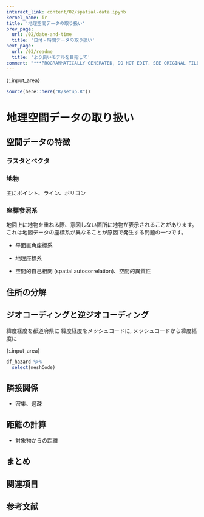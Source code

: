 ```yaml
---
interact_link: content/02/spatial-data.ipynb
kernel_name: ir
title: '地理空間データの取り扱い'
prev_page:
  url: /02/date-and-time
  title: '日付・時間データの取り扱い'
next_page:
  url: /03/readme
  title: 'より良いモデルを目指して'
comment: "***PROGRAMMATICALLY GENERATED, DO NOT EDIT. SEE ORIGINAL FILES IN /content***"
---
```




{:.input_area}
```R
source(here::here("R/setup.R"))
```


# 地理空間データの取り扱い


## 空間データの特徴

### ラスタとベクタ

### 地物

主にポイント、ライン、ポリゴン

### 座標参照系

地図上に地物を重ねる際、意図しない箇所に地物が表示されることがあります。これは地図データの座標系が異なることが原因で発生する問題の一つです。

- 平面直角座標系
- 地理座標系


- 空間的自己相関 (spatial autocorrelation)、空間的異質性

## 住所の分解

## ジオコーディングと逆ジオコーディング

緯度経度を都道府県に
緯度経度をメッシュコードに, メッシュコードから緯度経度に



{:.input_area}
```R
df_hazard %>% 
  select(meshCode)
```


## 隣接関係

- 密集、過疎

## 距離の計算

- 対象物からの距離

<!-- データ分割は別に  -->

## まとめ

## 関連項目

## 参考文献
